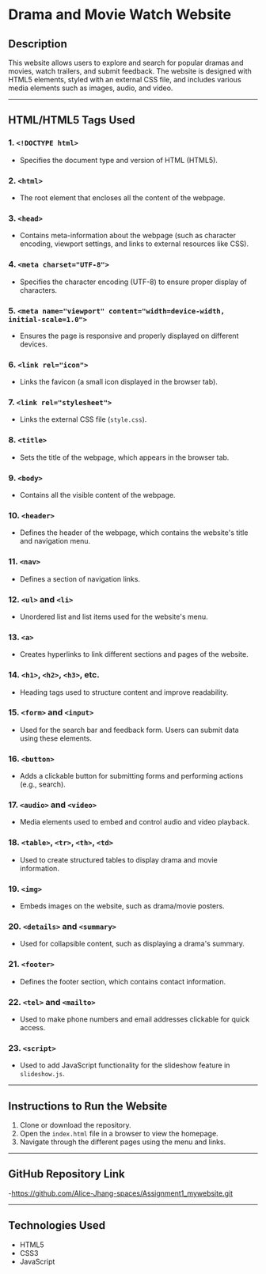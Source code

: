 
# Drama and Movie Watch Website

## Description
This website allows users to explore and search for popular dramas and movies, watch trailers, and submit feedback. The website is designed with HTML5 elements, styled with an external CSS file, and includes various media elements such as images, audio, and video.

---

## HTML/HTML5 Tags Used

### 1. `<!DOCTYPE html>`
   - Specifies the document type and version of HTML (HTML5).

### 2. `<html>`
   - The root element that encloses all the content of the webpage.

### 3. `<head>`
   - Contains meta-information about the webpage (such as character encoding, viewport settings, and links to external resources like CSS).

### 4. `<meta charset="UTF-8">`
   - Specifies the character encoding (UTF-8) to ensure proper display of characters.

### 5. `<meta name="viewport" content="width=device-width, initial-scale=1.0">`
   - Ensures the page is responsive and properly displayed on different devices.

### 6. `<link rel="icon">`
   - Links the favicon (a small icon displayed in the browser tab).

### 7. `<link rel="stylesheet">`
   - Links the external CSS file (`style.css`).

### 8. `<title>`
   - Sets the title of the webpage, which appears in the browser tab.

### 9. `<body>`
   - Contains all the visible content of the webpage.

### 10. `<header>`
   - Defines the header of the webpage, which contains the website's title and navigation menu.

### 11. `<nav>`
   - Defines a section of navigation links.

### 12. `<ul>` and `<li>`
   - Unordered list and list items used for the website's menu.

### 13. `<a>`
   - Creates hyperlinks to link different sections and pages of the website.

### 14. `<h1>`, `<h2>`, `<h3>`, etc.
   - Heading tags used to structure content and improve readability.

### 15. `<form>` and `<input>`
   - Used for the search bar and feedback form. Users can submit data using these elements.

### 16. `<button>`
   - Adds a clickable button for submitting forms and performing actions (e.g., search).

### 17. `<audio>` and `<video>`
   - Media elements used to embed and control audio and video playback.

### 18. `<table>`, `<tr>`, `<th>`, `<td>`
   - Used to create structured tables to display drama and movie information.

### 19. `<img>`
   - Embeds images on the website, such as drama/movie posters.

### 20. `<details>` and `<summary>`
   - Used for collapsible content, such as displaying a drama's summary.

### 21. `<footer>`
   - Defines the footer section, which contains contact information.

### 22. `<tel>` and `<mailto>`
   - Used to make phone numbers and email addresses clickable for quick access.

### 23. `<script>`
   - Used to add JavaScript functionality for the slideshow feature in `slideshow.js`.

---

## Instructions to Run the Website
1. Clone or download the repository.
2. Open the `index.html` file in a browser to view the homepage.
3. Navigate through the different pages using the menu and links.

---

## GitHub Repository Link
-https://github.com/Alice-Jhang-spaces/Assignment1_mywebsite.git



---

## Technologies Used
- HTML5
- CSS3
- JavaScript


